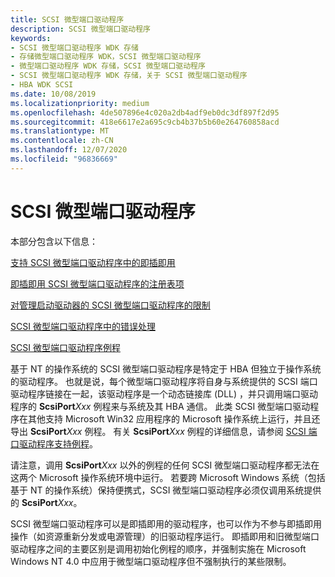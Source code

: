 ```yaml
---
title: SCSI 微型端口驱动程序
description: SCSI 微型端口驱动程序
keywords:
- SCSI 微型端口驱动程序 WDK 存储
- 存储微型端口驱动程序 WDK，SCSI 微型端口驱动程序
- 微型端口驱动程序 WDK 存储，SCSI 微型端口驱动程序
- SCSI 微型端口驱动程序 WDK 存储，关于 SCSI 微型端口驱动程序
- HBA WDK SCSI
ms.date: 10/08/2019
ms.localizationpriority: medium
ms.openlocfilehash: 4de507896e4c020a2db4adf9eb0dc3df897f2d95
ms.sourcegitcommit: 418e6617e2a695c9cb4b37b5b60e264760858acd
ms.translationtype: MT
ms.contentlocale: zh-CN
ms.lasthandoff: 12/07/2020
ms.locfileid: "96836669"
---
```

# <a name="scsi-miniport-drivers"></a>SCSI 微型端口驱动程序

本部分包含以下信息：

[支持 SCSI 微型端口驱动程序中的即插即用](supporting-plug-and-play-in-a-scsi-miniport-driver.md)

[即插即用 SCSI 微型端口驱动程序的注册表项](registry-entries-for-plug-and-play-scsi-miniport-drivers.md)

[对管理启动驱动器的 SCSI 微型端口驱动程序的限制](restrictions-on-scsi-miniport-drivers-that-manage-the-boot-drive.md)

[SCSI 微型端口驱动程序中的错误处理](error-handling-in-scsi-miniport-drivers.md)

[SCSI 微型端口驱动程序例程](scsi-miniport-driver-routines.md)

基于 NT 的操作系统的 SCSI 微型端口驱动程序是特定于 HBA 但独立于操作系统的驱动程序。 也就是说，每个微型端口驱动程序将自身与系统提供的 SCSI 端口驱动程序链接在一起，该驱动程序是一个动态链接库 (DLL) ，并只调用端口驱动程序的 **ScsiPort**_Xxx_ 例程来与系统及其 HBA 通信。 此类 SCSI 微型端口驱动程序在其他支持 Microsoft Win32 应用程序的 Microsoft 操作系统上运行，并且还导出 **ScsiPort**_Xxx_ 例程。 有关 **ScsiPort**_Xxx_ 例程的详细信息，请参阅 [SCSI 端口驱动程序支持例程](scsi-port-driver-support-routines.md)。

请注意，调用 **ScsiPort**_Xxx_ 以外的例程的任何 SCSI 微型端口驱动程序都无法在这两个 Microsoft 操作系统环境中运行。 若要跨 Microsoft Windows 系统（包括基于 NT 的操作系统）保持便携式，SCSI 微型端口驱动程序必须仅调用系统提供的 **ScsiPort**_Xxx_。

SCSI 微型端口驱动程序可以是即插即用的驱动程序，也可以作为不参与即插即用操作（如资源重新分发或电源管理）的旧驱动程序运行。 即插即用和旧微型端口驱动程序之间的主要区别是调用初始化例程的顺序，并强制实施在 Microsoft Windows NT 4.0 中应用于微型端口驱动程序但不强制执行的某些限制。
